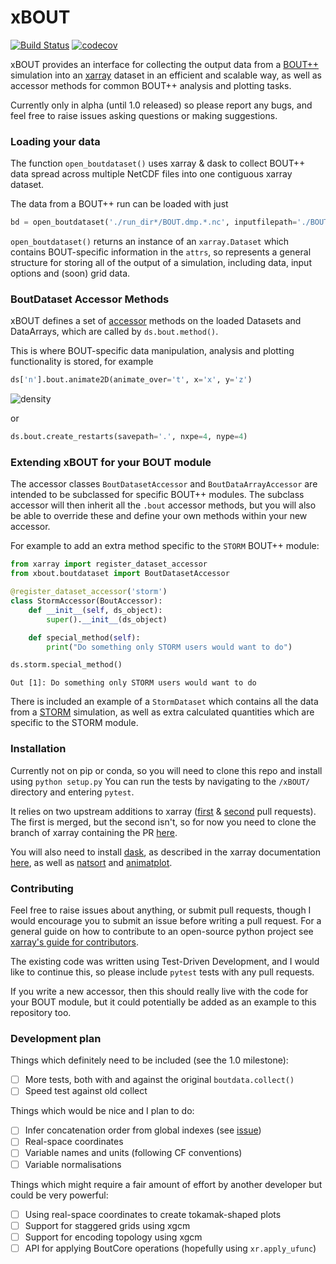 # xBOUT

[![Build Status](https://travis-ci.org/boutproject/xBOUT.svg?branch=master)](https://travis-ci.org/boutproject/xBOUT.svg?branch=master)
[![codecov](https://codecov.io/gh/boutproject/xBOUT/branch/master/graph/badge.svg)](https://codecov.io/gh/boutproject/xBOUT)

xBOUT provides an interface for collecting the output data from a
[BOUT++](https://boutproject.github.io/) simulation into an
[xarray](http://xarray.pydata.org/en/stable/index.html)
dataset in an efficient and scalable way, as well as accessor methods
for common BOUT++ analysis and plotting tasks.

Currently only in alpha (until 1.0 released) so please report any bugs,
and feel free to raise issues asking questions or making suggestions.



### Loading your data

The function `open_boutdataset()` uses xarray & dask to collect BOUT++
data spread across multiple NetCDF files into one contiguous xarray
dataset.

The data from a BOUT++ run can be loaded with just

```python
bd = open_boutdataset('./run_dir*/BOUT.dmp.*.nc', inputfilepath='./BOUT.inp')
```

`open_boutdataset()` returns an instance of an `xarray.Dataset` which
contains BOUT-specific information in the `attrs`, so represents a
general structure for storing all of the output of a simulation,
including data, input options and (soon) grid data.



### BoutDataset Accessor Methods

xBOUT defines a set of
[accessor](http://xarray.pydata.org/en/stable/internals.html#extending-xarray)
methods on the loaded Datasets and DataArrays, which are called by
`ds.bout.method()`.

This is where BOUT-specific data manipulation, analysis and plotting
functionality is stored, for example

```python
ds['n'].bout.animate2D(animate_over='t', x='x', y='z')
```

![density](doc/images/n_over_t.gif)

or

```python
ds.bout.create_restarts(savepath='.', nxpe=4, nype=4)
```


### Extending xBOUT for your BOUT module

The accessor classes `BoutDatasetAccessor` and `BoutDataArrayAccessor`
are intended to be subclassed for specific BOUT++ modules. The subclass
accessor will then inherit all the `.bout` accessor methods, but you
will also be able to override these and define your own methods within
your new accessor.


For example to add an extra method specific to the `STORM` BOUT++
module:

```python
from xarray import register_dataset_accessor
from xbout.boutdataset import BoutDatasetAccessor

@register_dataset_accessor('storm')
class StormAccessor(BoutAccessor):
    def __init__(self, ds_object):
        super().__init__(ds_object)

    def special_method(self):
        print("Do something only STORM users would want to do")

ds.storm.special_method()
```
```
Out [1]: Do something only STORM users would want to do
```


There is included an example of a
`StormDataset` which contains all the data from a
[STORM](https://github.com/boutproject/STORM) simulation, as well as
extra calculated quantities which are specific to the STORM module.



### Installation

Currently not on pip or conda, so you will need to clone this repo and
install using `python setup.py`
You can run the tests by navigating to the `/xBOUT/` directory and
entering `pytest`.


It relies on two upstream additions to xarray
([first](https://github.com/pydata/xarray/pull/2482) &
[second](https://github.com/pydata/xarray/pull/2553) pull requests).
The first is merged, but the second isn't, so for now you need to clone
the branch of xarray containing the PR
[here](https://github.com/TomNicholas/xarray/tree/feature/nd_combine).

You will also need to install [dask](https://dask.org/),
as described in the xarray documentation
[here](http://xarray.pydata.org/en/stable/installing.html#for-parallel-computing),
as well as [natsort](https://github.com/SethMMorton/natsort)
and [animatplot](https://github.com/t-makaro/animatplot).



### Contributing

Feel free to raise issues about anything, or submit pull requests,
though I would encourage you to submit an issue before writing a pull
request.
For a general guide on how to contribute to an open-source python
project see
[xarray's guide for contributors](http://xarray.pydata.org/en/stable/contributing.html).

The existing code was written using Test-Driven Development, and I would
like to continue this, so please include `pytest` tests with any pull
requests.

If you write a new accessor, then this should really live with the code
for your BOUT module, but it could potentially be added as an example to
this repository too.


### Development plan

Things which definitely need to be included (see the 1.0 milestone):

- [ ] More tests, both with
 and against the original
`boutdata.collect()`
- [ ] Speed test against old collect

Things which would be nice and I plan to do:

- [ ] Infer concatenation order from global indexes (see
[issue](https://github.com/TomNicholas/xBOUT/issues/3))
- [ ] Real-space coordinates
- [ ] Variable names and units (following CF conventions)
- [ ] Variable normalisations

Things which might require a fair amount of effort by another developer but
could be very powerful:

- [ ] Using real-space coordinates to create tokamak-shaped plots
- [ ] Support for staggered grids using xgcm
- [ ] Support for encoding topology using xgcm
- [ ] API for applying BoutCore operations (hopefully using `xr.apply_ufunc`)
